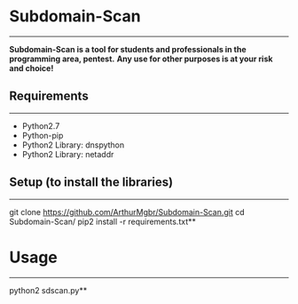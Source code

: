 # Subdomain-Scan #
--- 
**Subdomain-Scan is a tool for students and professionals in the programming area, pentest.**
**Any use for other purposes is at your risk and choice!**

## Requirements
---
* Python2.7
* Python-pip
* Python2 Library: dnspython
* Python2 Library: netaddr

## Setup (to install the libraries)
---
git clone https://github.com/ArthurMgbr/Subdomain-Scan.git
cd Subdomain-Scan/
pip2 install -r requirements.txt** 

# Usage 
---
python2 sdscan.py**

